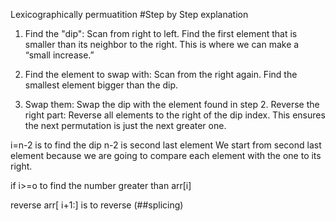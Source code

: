 Lexicographically permuatition
#Step by Step explanation

1. Find the "dip":
Scan from right to left.
Find the first element that is smaller than its neighbor to the right.
This is where we can make a “small increase.”

2. Find the element to swap with:
Scan from the right again.
Find the smallest element bigger than the dip.

3. Swap them:
Swap the dip with the element found in step 2.
Reverse the right part:
Reverse all elements to the right of the dip index.
This ensures the next permutation is just the next greater one.

i=n-2 is to find the dip
n-2 is second last element 
We start from second last element because we are going to compare each element with the one to its right.

if i>=o
to find the number greater than arr[i]

reverse arr[ i+1:] is to reverse (##splicing)